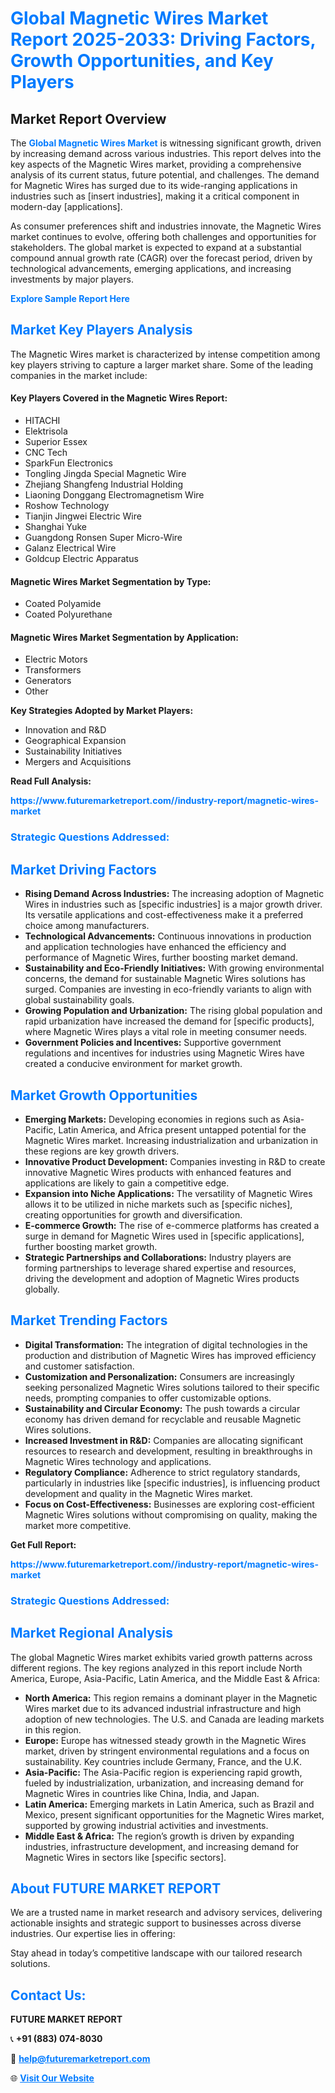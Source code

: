 <h1 style="color: #007BFF;">Global Magnetic Wires Market Report 2025-2033: Driving Factors, Growth Opportunities, and Key Players</h1>

<section id="overview">
<h2>Market Report Overview</h2>
<p>The <a href="https://www.futuremarketreport.com//industry-report/magnetic-wires-market" style="color: #007BFF; text-decoration: none;"><strong>Global Magnetic Wires Market</strong></a> is witnessing significant growth, driven by increasing demand across various industries. This report delves into the key aspects of the Magnetic Wires market, providing a comprehensive analysis of its current status, future potential, and challenges. The demand for Magnetic Wires has surged due to its wide-ranging applications in industries such as [insert industries], making it a critical component in modern-day [applications].</p>
<p>As consumer preferences shift and industries innovate, the Magnetic Wires market continues to evolve, offering both challenges and opportunities for stakeholders. The global market is expected to expand at a substantial compound annual growth rate (CAGR) over the forecast period, driven by technological advancements, emerging applications, and increasing investments by major players.</p>
</section>

<section id="overview">
<p><a href="https://www.futuremarketreport.com//request-sample/reportId=82984" style="color: #007BFF; text-decoration: none;"><strong>Explore Sample Report Here</strong></a></p>
</section>

<section id="key-players">
<h2 style="color: #007BFF;">Market Key Players Analysis</h2>
<p>The Magnetic Wires market is characterized by intense competition among key players striving to capture a larger market share. Some of the leading companies in the market include:</p>
<h4>Key Players Covered in the Magnetic Wires Report:</h4>
<ul><li>HITACHI</li><li>Elektrisola</li><li>Superior Essex</li><li>CNC Tech</li><li>SparkFun Electronics</li><li>Tongling Jingda Special Magnetic Wire</li><li>Zhejiang Shangfeng Industrial Holding</li><li>Liaoning Donggang Electromagnetism Wire</li><li>Roshow Technology</li><li>Tianjin Jingwei Electric Wire</li><li>Shanghai Yuke</li><li>Guangdong Ronsen Super Micro-Wire</li><li>Galanz Electrical Wire</li><li>Goldcup Electric Apparatus</li></ul>
<h4>Magnetic Wires Market Segmentation by Type:</h4>
<ul><li>Coated Polyamide</li><li>Coated Polyurethane</li></ul>

<h4>Magnetic Wires Market Segmentation by Application:</h4>
<ul><li>Electric Motors</li><li>Transformers</li><li>Generators</li><li>Other</li></ul>
<p><strong>Key Strategies Adopted by Market Players:</strong></p>
<ul>
<li>Innovation and R&D</li>
<li>Geographical Expansion</li>
<li>Sustainability Initiatives</li>
<li>Mergers and Acquisitions</li>
</ul>
</section>

<section>
<p><strong>Read Full Analysis: </strong></p><a href="https://www.futuremarketreport.com//industry-report/magnetic-wires-market" style="color: #007BFF; text-decoration: none;"><strong>https://www.futuremarketreport.com//industry-report/magnetic-wires-market</strong></a>
<h3 style="color: #007BFF;">Strategic Questions Addressed:</h3>
</section>

<section id="driving-factors">
<h2 style="color: #007BFF;">Market Driving Factors</h2>
<ul>
<li><strong>Rising Demand Across Industries:</strong> The increasing adoption of Magnetic Wires in industries such as [specific industries] is a major growth driver. Its versatile applications and cost-effectiveness make it a preferred choice among manufacturers.</li>
<li><strong>Technological Advancements:</strong> Continuous innovations in production and application technologies have enhanced the efficiency and performance of Magnetic Wires, further boosting market demand.</li>
<li><strong>Sustainability and Eco-Friendly Initiatives:</strong> With growing environmental concerns, the demand for sustainable Magnetic Wires solutions has surged. Companies are investing in eco-friendly variants to align with global sustainability goals.</li>
<li><strong>Growing Population and Urbanization:</strong> The rising global population and rapid urbanization have increased the demand for [specific products], where Magnetic Wires plays a vital role in meeting consumer needs.</li>
<li><strong>Government Policies and Incentives:</strong> Supportive government regulations and incentives for industries using Magnetic Wires have created a conducive environment for market growth.</li>
</ul>
</section>

<section id="growth-opportunities">
<h2 style="color: #007BFF;">Market Growth Opportunities</h2>
<ul>
<li><strong>Emerging Markets:</strong> Developing economies in regions such as Asia-Pacific, Latin America, and Africa present untapped potential for the Magnetic Wires market. Increasing industrialization and urbanization in these regions are key growth drivers.</li>
<li><strong>Innovative Product Development:</strong> Companies investing in R&D to create innovative Magnetic Wires products with enhanced features and applications are likely to gain a competitive edge.</li>
<li><strong>Expansion into Niche Applications:</strong> The versatility of Magnetic Wires allows it to be utilized in niche markets such as [specific niches], creating opportunities for growth and diversification.</li>
<li><strong>E-commerce Growth:</strong> The rise of e-commerce platforms has created a surge in demand for Magnetic Wires used in [specific applications], further boosting market growth.</li>
<li><strong>Strategic Partnerships and Collaborations:</strong> Industry players are forming partnerships to leverage shared expertise and resources, driving the development and adoption of Magnetic Wires products globally.</li>
</ul>
</section>

<section id="trending-factors">
<h2 style="color: #007BFF;">Market Trending Factors</h2>
<ul>
<li><strong>Digital Transformation:</strong> The integration of digital technologies in the production and distribution of Magnetic Wires has improved efficiency and customer satisfaction.</li>
<li><strong>Customization and Personalization:</strong> Consumers are increasingly seeking personalized Magnetic Wires solutions tailored to their specific needs, prompting companies to offer customizable options.</li>
<li><strong>Sustainability and Circular Economy:</strong> The push towards a circular economy has driven demand for recyclable and reusable Magnetic Wires solutions.</li>
<li><strong>Increased Investment in R&D:</strong> Companies are allocating significant resources to research and development, resulting in breakthroughs in Magnetic Wires technology and applications.</li>
<li><strong>Regulatory Compliance:</strong> Adherence to strict regulatory standards, particularly in industries like [specific industries], is influencing product development and quality in the Magnetic Wires market.</li>
<li><strong>Focus on Cost-Effectiveness:</strong> Businesses are exploring cost-efficient Magnetic Wires solutions without compromising on quality, making the market more competitive.</li>
</ul>
</section>

<section>
<p><strong>Get Full Report: </strong></p><a href="https://www.futuremarketreport.com//industry-report/magnetic-wires-market" style="color: #007BFF; text-decoration: none;"><strong>https://www.futuremarketreport.com//industry-report/magnetic-wires-market</strong></a>
<h3 style="color: #007BFF;">Strategic Questions Addressed:</h3>
</section>


<section id="regional-analysis">
<h2 style="color: #007BFF;">Market Regional Analysis</h2>
<p>The global Magnetic Wires market exhibits varied growth patterns across different regions. The key regions analyzed in this report include North America, Europe, Asia-Pacific, Latin America, and the Middle East & Africa:</p>
<ul>
<li><strong>North America:</strong> This region remains a dominant player in the Magnetic Wires market due to its advanced industrial infrastructure and high adoption of new technologies. The U.S. and Canada are leading markets in this region.</li>
<li><strong>Europe:</strong> Europe has witnessed steady growth in the Magnetic Wires market, driven by stringent environmental regulations and a focus on sustainability. Key countries include Germany, France, and the U.K.</li>
<li><strong>Asia-Pacific:</strong> The Asia-Pacific region is experiencing rapid growth, fueled by industrialization, urbanization, and increasing demand for Magnetic Wires in countries like China, India, and Japan.</li>
<li><strong>Latin America:</strong> Emerging markets in Latin America, such as Brazil and Mexico, present significant opportunities for the Magnetic Wires market, supported by growing industrial activities and investments.</li>
<li><strong>Middle East & Africa:</strong> The region’s growth is driven by expanding industries, infrastructure development, and increasing demand for Magnetic Wires in sectors like [specific sectors].</li>
</ul>
</section>

<footer>
<h2 style="color: #007BFF;">About FUTURE MARKET REPORT</h2>
<p>We are a trusted name in market research and advisory services, delivering actionable insights and strategic support to businesses across diverse industries. Our expertise lies in offering:</p>

<p>Stay ahead in today’s competitive landscape with our tailored research solutions.</p>

<h2 style="color: #007BFF;">Contact Us:</h2>
<p><strong>FUTURE MARKET REPORT</strong></p>
<p>📞 <strong>+91 (883) 074-8030</strong></p>
<p>📧 <strong><a href="mailto:help@futuremarketreport.com" style="color: #007BFF;">help@futuremarketreport.com</a></strong></p>
<p>🌐 <strong><a href="https://www.futuremarketreport.com/" style="color: #007BFF;">Visit Our Website</a></strong></p>
</footer>